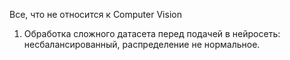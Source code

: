 Все, что не относится к Computer Vision

1. Обработка сложного датасета перед подачей в нейросеть: несбалансированный, распределение не нормальное.
